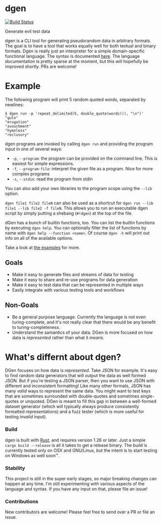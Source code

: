 # dgen

[![Build Status](https://travis-ci.com/psFried/dgen.svg?branch=master)](https://travis-ci.com/psFried/dgen)

Generate evil test data

dgen is a CLI tool for generating pseudorandom data in arbitrary formats. The goal is to have a tool that works equally well for both textual and binary formats. Dgen is really just an interpreter for a simple domain-specific functional language. The syntax is documented [here](SYNTAX.md).
The language documentation is pretty sparse at the moment, but this will hopefully be improved shortly. PRs are welcome!

# Example

The following program will print 5 random quoted words, separated by newlines:

```
$ dgen run -p 'repeat_delimited(5, double_quote(words()), "\n")'
"gule"
"erugation"
"avouchment"
"hymnless"
"reclusory"
```

dgen programs are invoked by calling `dgen run` and providing the program input in one of several ways:

- `-p`, `--program`: the program can be provided on the command line. This is easiest for simple expressions.
- `-f`, `--program-file`: interpret the given file as a program. Nice for more complex programs
- `-s`, `--stdin`: read the program from stdin

You can also add your own libraries to the program scope using the `--lib` option.

`dgen file1 file2 fileN` can also be used as a shortcut for `dgen run --lib file1 --lib file2 -f fileN`. This allows you to run an executable dgen script by simply putting a shebang (`#!dgen`) at the top of the file.

dGen has a bunch of builtin functions, too. You can list the builtin functions by executing `dgen help`. You can optionally filter the list of functions by name with `dgen help --function <name>`. Of course `dgen -h` will print out info on all of the available options.

Take a look at [the examples](dgen_examples/) for more.

## Goals

- Make it easy to generate files and streams of data for testing
- Make it easy to share and re-use programs for data generation
- Make it easy to test data that can be represented in multiple ways
- Easily integrate with various testing tools and workflows

## Non-Goals

- Be a general purpose language. Currently the language is not even turing-complete, and it's not really clear that there would be any benefit to turing-completeness.
- Understand the samantics of your data. DGen is more focused on how data is _represented_ rather than what it _means_.

# What's differnt about dgen?

DGen focuses on how data is _represented_. Take JSON for example. It's easy to find random data generators that will output the data as well formed JSON. But if you're testing a JSON parser, then you want to use JSON with different and inconsistent formatting! Like many other formats, JSON has many _valid_ ways to represent the same data. You might want to test keys that are sometimes surrounded with double-quotes and sometimes single-quotes or unquoted. DGen is meant to fill this gap in between a well-formed dataset generator (which will typically always produce consistently formatted representations) and a fuzz tester (which is more useful for testing _invalid_ input).

### Build

dgen is built with [Rust](https://www.rust-lang.org/), and requires version 1.26 or later. Just a simple `cargo build --release` is all it takes to get a release binary. The build is currently tested only on OSX and GNU/Linux, but the intent is to start testing on Windows as well soon™️.

### Stability

This project is still in the super early stages, so major breaking changes can happen at any time. I'm still experimenting with various aspects of the language and syntax. If you have any input on that, please file an issue!

### Contributions

New contributors are welcome! Please feel free to send over a PR or file an issue.
